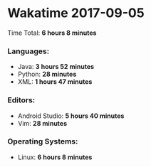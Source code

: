 # Wakatime 2017-09-05

Time Total: **6 hours 8 minutes**

### Languages:
- Java: **3 hours 52 minutes** 
- Python: **28 minutes** 
- XML: **1 hours 47 minutes** 

### Editors:
- Android Studio: **5 hours 40 minutes** 
- Vim: **28 minutes** 

### Operating Systems:
- Linux: **6 hours 8 minutes** 

